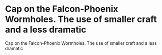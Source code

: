 # Cap on the Falcon-Phoenix Wormholes. The use of smaller craft and a less dramatic

Cap on the Falcon-Phoenix Wormholes. The use of smaller craft and a less dramatic